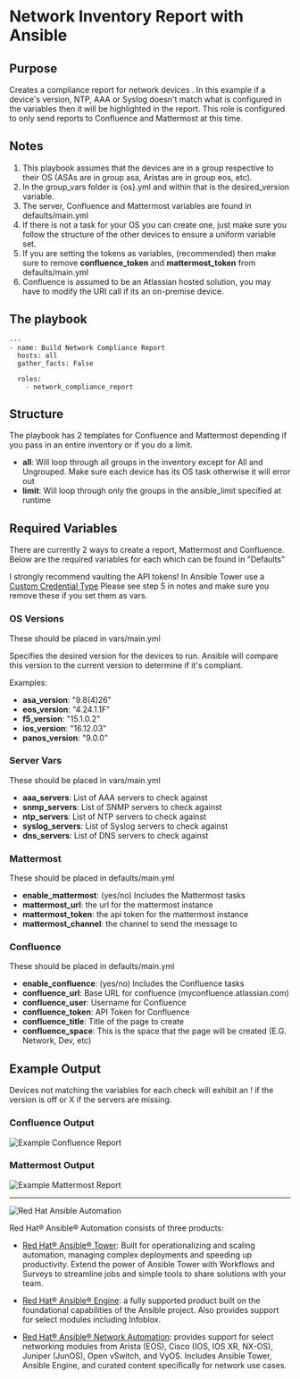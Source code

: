 # Network Inventory Report with Ansible

## Purpose

Creates a compliance report for network devices . In this example if a device's version, NTP, AAA or Syslog doesn't match what is configured in the variables then it will be highlighted in the report. This role is configured to only send reports to Confluence and Mattermost at this time.

## Notes

1. This playbook assumes that the devices are in a group respective to their OS (ASAs are in group asa, Aristas are in group eos, etc).
2. In the group_vars folder is {os}.yml and within that is the desired_version variable.
3. The server, Confluence and Mattermost variables are found in defaults/main.yml
4. If there is not a task for your OS you can create one, just make sure you follow the structure of the other devices to ensure a uniform variable set.
5. If you are setting the tokens as variables, (recommended) then make sure to remove **confluence_token** and **mattermost_token** from defaults/main.yml
6. Confluence is assumed to be an Atlassian hosted solution, you may have to modify the URI call if its an on-premise device.

## The playbook

```
---
- name: Build Network Compliance Report
  hosts: all
  gather_facts: False

  roles:
    - network_compliance_report
```

## Structure

The playbook has 2 templates for Confluence and Mattermost depending if you pass in an entire inventory or if you do a limit.

- **all**: Will loop through all groups in the inventory except for All and Ungrouped. Make sure each device has its OS task otherwise it will error out
- **limit**: Will loop through only the groups in the ansible_limit specified at runtime

## Required Variables

There are currently 2 ways to create a report, Mattermost and Confluence. Below are the required variables for each which can be found in "Defaults"

I strongly recommend vaulting the API tokens! In Ansible Tower use a [Custom Credential Type](https://www.ansible.com/blog/ansible-tower-feature-spotlight-custom-credentials) Please see step 5 in notes and make sure you remove these if you set them as vars.

### OS Versions

These should be placed in vars/main.yml

Specifies the desired version for the devices to run. Ansible will compare this version to the current version to determine if it's compliant.

Examples:

- **asa_version**: "9.8(4)26"
- **eos_version**: "4.24.1.1F"
- **f5_version**: "15.1.0.2"
- **ios_version**: "16.12.03"
- **panos_version**: "9.0.0"

### Server Vars

These should be placed in vars/main.yml

- **aaa_servers**: List of AAA servers to check against
- **snmp_servers**: List of SNMP servers to check against
- **ntp_servers**: List of NTP servers to check against
- **syslog_servers**: List of Syslog servers to check against
- **dns_servers**: List of DNS servers to check against

### Mattermost

These should be placed in defaults/main.yml

- **enable_mattermost**: (yes/no) Includes the Mattermost tasks
- **mattermost_url**: the url for the mattermost instance
- **mattermost_token**: the api token for the mattermost instance
- **mattermost_channel**: the channel to send the message to

### Confluence

These should be placed in defaults/main.yml

- **enable_confluence**: (yes/no) Includes the Confluence tasks
- **confluence_url**: Base URL for confluence (myconfluence.atlassian.com)
- **confluence_user**: Username for Confluence
- **confluence_token**: API Token for Confluence
- **confluence_title**: Title of the page to create
- **confluence_space**: This is the space that the page will be created (E.G. Network, Dev, etc)

## Example Output

Devices not matching the variables for each check will exhibit an ! if the version is off or X if the servers are missing.

### Confluence Output

![Example Confluence Report](https://i.imgur.com/kR7m6E8.png)

### Mattermost Output

![Example Mattermost Report](https://i.imgur.com/JkPm4I4.png)

---

![Red Hat Ansible Automation][6]

Red Hat® Ansible® Automation consists of three products:

- [Red Hat® Ansible® Tower][7]: Built for operationalizing and scaling
  automation, managing complex deployments and speeding up productivity. Extend
  the power of Ansible Tower with Workflows and Surveys to streamline jobs and
  simple tools to share solutions with your team.

- [Red Hat® Ansible® Engine][8]: a fully supported product built on the
  foundational capabilities of the Ansible project. Also provides support for
  select modules including Infoblox.

- [Red Hat® Ansible® Network Automation][9]: provides support for select
  networking modules from Arista (EOS), Cisco (IOS, IOS XR, NX-OS), Juniper
  (JunOS), Open vSwitch, and VyOS. Includes Ansible Tower, Ansible Engine, and
  curated content specifically for network use cases.

[1]: http://docs.ansible.com/ansible/latest/nxos_facts_module.html
[2]: http://docs.ansible.com/ansible/latest/list_of_network_modules.html
[3]: images/htmlreport.png
[4]: http://docs.ansible.com/ansible/latest/ios_facts_module.html
[5]: http://docs.ansible.com/ansible/latest/template_module.html
[6]: images/rh-ansible-automation.png
[7]: https://www.ansible.com/tower
[8]: https://www.ansible.com/ansible-engine
[9]: https://www.ansible.com/networking
